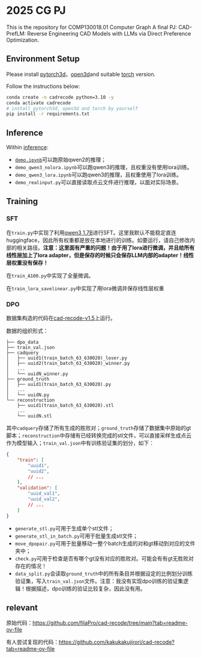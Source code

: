 # 2025 CG PJ

This is the repository for COMP130018.01 Computer Graph A final PJ: CAD-PrefLM: Reverse Engineering CAD Models with LLMs via Direct Preference Optimization.

## Environment Setup

Please install [pytorch3d](https://github.com/facebookresearch/pytorch3d/blob/main/INSTALL.md)，[open3d](https://pypi.org/project/open3d/)and suitable [torch](https://pytorch.org/get-started/locally/) version.

Follow the instructions below: 

```bash
conda create -n cadrecode python=3.10 -y
conda activate cadrecode
# install pytorch3d, open3d and torch by yourself
pip install -r requirements.txt
```

## Inference

Within [inference](./inference):

- [`demo.ipynb`](./inference/demo.ipynb)可以跑原始qwen2的推理；
- `demo_qwen3_nolora.ipynb`可以跑qwen3的推理，且权重没有使用lora训练。
- `demo_qwen3_lora.ipynb`可以跑qwen3的推理，且权重使用了lora训练。
- `demo_realinput.py`可以直接读取点云文件进行推理，以面对实际场景。

## Training

### SFT

在`train.py`中实现了利用[qwen3 1.7B](https://huggingface.co/Qwen/Qwen3-1.7B)进行SFT。这里我默认不能稳定直连huggingface，因此所有权重都是放在本地进行的训练。如要运行，请自己修改内部的相关路径。**注意：这里面有严重的问题！由于用了lora进行微调，并且给所有线性层加上了lora adapter，但是保存的时候只会保存LLM内部的adapter！线性层权重没有保存！**

在`train_A100.py`中实现了全量微调。

在`train_lora_savelinear.py`中实现了用lora微调并保存线性层权重
### DPO

数据集构造的代码在[cad-recode-v1.5](https://huggingface.co/datasets/filapro/cad-recode-v1.5)上运行。

数据的组织形式：

```
├── dpo_data
├── train_val.json
├── cadquery
│   ├── uuid1(train_batch_63_630020)_loser.py
│   ├── uuid2(train_batch_63_630020)_winner.py
│   ...
│   └── uuidN_winner.py
├── ground_truth
│   ├── uuid1(train_batch_63_630020).py
│   ...
│   └── uuidN.py
└── reconstruction
    ├── uuid1(train_batch_63_630020).stl
    ...
    └── uuidN.stl
```

其中`cadquery`存储了所有生成的胜败对；`ground_truth`存储了数据集中原始的gt脚本；`reconstruction`中存储有已经转换完成的stl文件，可以直接采样生成点云作为模型输入；`train_val.json`中有训练验证集的划分，如下：

```json
{
    "train": [
        "uuid1",
        "uuid2",
        // ...
    ],
    "validation": [
        "uuid_val1",
        "uuid_val2",
        // ...
    ]
}
```

- `generate_stl.py`可用于生成单个stl文件；
- `generate_stl_in_batch.py`可用于批量生成stl文件；
- `move_dpopair.py`可用于批量移动一整个batch生成的对和gt移动到对应的文件夹中；
- `check.py`可用于检查是否有哪个gt没有对应的胜败对。可能会有有gt无胜败对存在的情况！
- `data_split.py`会读取`ground_truth`中的所有条目并根据设定的比例划分训练验证集，写入`train_val.json`文件。注意：我没有实现dpo训练的验证集逻辑！根据描述，dpo训练的验证比较复杂，因此没有用。



## relevant

原始代码：https://github.com/filaPro/cad-recode/tree/main?tab=readme-ov-file

有人尝试复现的代码：https://github.com/kakukakujirori/cad-recode?tab=readme-ov-file
